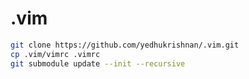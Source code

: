 # .vim

``` bash
git clone https://github.com/yedhukrishnan/.vim.git
cp .vim/vimrc .vimrc
git submodule update --init --recursive
```
